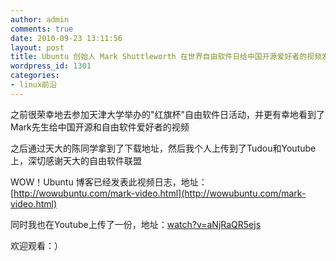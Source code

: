 ```yaml
---
author: admin
comments: true
date: 2010-09-23 13:11:56
layout: post
title: Ubuntu 创始人 Mark Shuttleworth 在世界自由软件日给中国开源爱好者的视频发言
wordpress_id: 1301
categories:
- linux前沿
---
```


之前很荣幸地去参加天津大学举办的"红旗杯"自由软件日活动，并更有幸地看到了Mark先生给中国开源和自由软件爱好者的视频

之后通过天大的陈同学拿到了下载地址，然后我个人上传到了Tudou和Youtube上，深切感谢天大的自由软件联盟

WOW！Ubuntu 博客已经发表此视频日志，地址：[http://wowubuntu.com/mark-video.html](http://wowubuntu.com/mark-video.html)

同时我也在Youtube上传了一份，地址：[watch?v=aNjRaQR5ejs](http://www.youtube.com/watch?v=aNjRaQR5ejs)

欢迎观看：）

